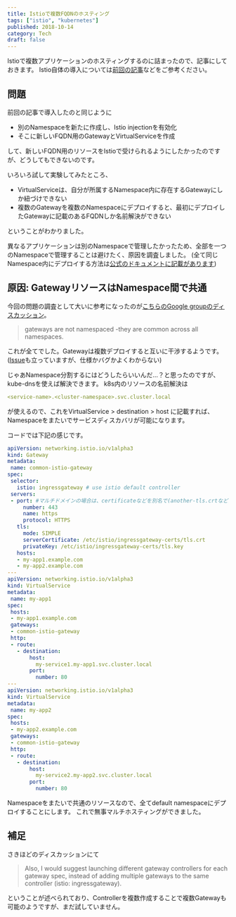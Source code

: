 ```yaml
---
title: Istioで複数FQDNのホスティング
tags: ["istio", "kubernetes"]
published: 2018-10-14
category: Tech
draft: false
---
```


Istioで複数アプリケーションのホスティングするのに詰まったので、記事にしておきます。
Istio自体の導入については[前回の記事](http://techeten.xyz/10305)などをご参考ください。

## 問題

前回の記事で導入したのと同じように

* 別のNamespaceを新たに作成し、Istio injectionを有効化
* そこに新しいFQDN用のGatewayとVirtualServiceを作成

して、新しいFQDN用のリソースをIstioで受けられるようにしたかったのですが、どうしてもできないのです。

いろいろ試して実験してみたところ、

* VirtualServiceは、自分が所属するNamespace内に存在するGatewayにしか紐づけできない
* 複数のGatewayを複数のNamespaceにデプロイすると、最初にデプロイしたGatewayに記載のあるFQDNしか名前解決ができない

ということがわかりました。

異なるアプリケーションは別のNamespaceで管理したかったため、全部を一つのNamespaceで管理することは避けたく、原因を調査しました。
(全て同じNamespace内にデプロイする方法は[公式のドキュメントに記載があります](https://preliminary.istio.io/docs/tasks/traffic-management/secure-ingress/#configure-a-tls-ingress-gateway-for-multiple-hosts))

## 原因: GatewayリソースはNamespace間で共通

今回の問題の調査として大いに参考になったのが[こちらのGoogle groupのディスカッション](https://groups.google.com/forum/#!topic/istio-users/QFUcc4AV4Jk)。

> gateways are not namespaced -they are common across all namespaces.

これが全てでした。Gatewayは複数デプロイすると互いに干渉するようです。
([Issue](https://github.com/istio/istio/issues/6046)も立っていますが、仕様かバグかよくわからない)

じゃあNamespace分割するにはどうしたらいいんだ…？と思ったのですが、kube-dnsを使えば解決できます。
k8s内のリソースの名前解決は

```yaml
<service-name>.<cluster-namespace>.svc.cluster.local
```

が使えるので、これをVirtualService > destination > host に記載すれば、Namespaceをまたいでサービスディスカバリが可能になります。

コードでは下記の感じです。

```yaml
apiVersion: networking.istio.io/v1alpha3
kind: Gateway
metadata:
 name: common-istio-gateway
spec:
 selector:
   istio: ingressgateway # use istio default controller
 servers:
 - port: #マルチドメインの場合は、certificateなどを別名で(another-tls.crtなど)Secretとしてデプロイし、この項目を増やしていく
     number: 443
     name: https
     protocol: HTTPS
   tls:
     mode: SIMPLE
     serverCertificate: /etc/istio/ingressgateway-certs/tls.crt
     privateKey: /etc/istio/ingressgateway-certs/tls.key
   hosts:
   - my-app1.example.com
   - my-app2.example.com
---
apiVersion: networking.istio.io/v1alpha3
kind: VirtualService
metadata:
 name: my-app1
spec:
 hosts:
 - my-app1.example.com
 gateways:
 - common-istio-gateway
 http:
 - route:
   - destination:
       host:
         my-service1.my-app1.svc.cluster.local
       port:
         number: 80
---
apiVersion: networking.istio.io/v1alpha3
kind: VirtualService
metadata:
 name: my-app2
spec:
 hosts:
 - my-app2.example.com
 gateways:
 - common-istio-gateway
 http:
 - route:
   - destination:
       host:
         my-service2.my-app2.svc.cluster.local
       port:
         number: 80
```

Namespaceをまたいで共通のリソースなので、全てdefault namespaceにデプロイすることにします。
これで無事マルチホスティングができました。

## 補足

さきほどのディスカッションにて

> Also, I would suggest launching different gateway controllers for each gateway spec, instead of adding multiple gateways to the same controller (istio: ingressgateway).

ということが述べられており、Controllerを複数作成することで複数Gatewayも可能のようですが、まだ試していません。
